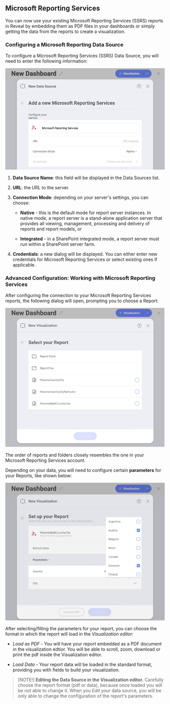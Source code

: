 ## Microsoft Reporting Services

You can now use your existing Microsoft Reporting Services (SSRS)
reports in Reveal by embedding them as PDF files in your dashboards or
simply getting the data from the reports to create a visualization.

### Configuring a Microsoft Reporting Data Source

To configure a Microsoft Reporting Services (SSRS) Data Source, you will
need to enter the following information:

![Set up menu for Microsoft Reporting Services data source](images/ssrs-configuration.png)

1.  **Data Source Name**: this field will be displayed in the Data
    Sources list.

2.  **URL**: the URL to the server.

3.  **Connection Mode**: depending on your server's settings, you can
    choose:

      - **Native** - this is the default mode for report server
        instances. In native mode, a report server is a stand-alone
        application server that provides all viewing, management,
        processing and delivery of reports and report models, or

      - **Integrated** - in a SharePoint integrated mode, a report
        server must run within a SharePoint server farm.

4.  **Credentials**: a new dialog will be displayed. You can either
    enter new credentials for Microsoft Reporting Services or select
    existing ones if applicable.

### Advanced Configuration: Working with Microsoft Reporting Services

After configuring the connection to your Microsoft Reporting Services
reports, the following dialog will open, prompting you to choose a
Report:

![Select a Report dialog](images/select-report-dialog.png)

The order of reports and folders closely resembles the one in your
Microsoft Reporting Services account.

Depending on your data, you will need to configure certain
**parameters** for your Reports, like shown below:

![Set up parameters and choose an output format dialog](images/multiple-selection-parameters.png)

After selecting/filling the parameters for your report, you can choose
the format in which the report will load in the *Visualization editor*:

  - *Load as PDF* - You will have your report embedded as a PDF document
    in the visualization edtior. You will be able to scroll, zoom,
    download or print the pdf inside the Visualization editor.

  - *Load Data* - Your report data will be loaded in the standard
    format, providing you with fields to build your visualization.

>[NOTE!] **Editing the Data Source in the Visualization editor.**
>Carefully choose the report format (pdf or data), because once loaded you will be not able to change it. When you *Edit* your data source, you will be only able to change the configuration of the report's parameters.
